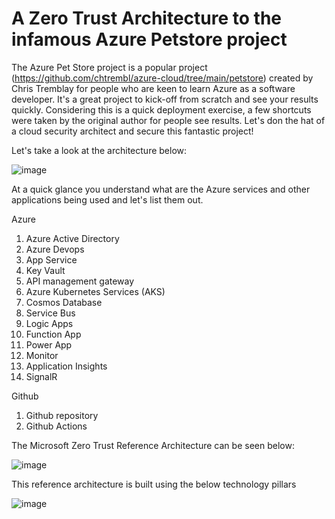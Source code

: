 # A Zero Trust Architecture to the infamous Azure Petstore project

The Azure Pet Store project is a popular project (https://github.com/chtrembl/azure-cloud/tree/main/petstore) created by Chris Tremblay for people who are keen to learn Azure as a software developer. It's a great project to kick-off from scratch and see your results quickly. Considering this is a quick deployment exercise, a few shortcuts were taken by the original author for people see results. Let's don the hat of a cloud security architect and secure this fantastic project!

Let's take a look at the architecture below:

![image](https://github.com/sunilmuthyalapro/secure-azure-petstore/assets/138375291/6abd5395-0f21-429d-bb3e-09c4cadc5153)

At a quick glance you understand what are the Azure services and other applications being used and let's list them out.


Azure

1. Azure Active Directory
2. Azure Devops
3. App Service
4. Key Vault
5. API management gateway
6. Azure Kubernetes Services (AKS)
7. Cosmos Database
8. Service Bus
9. Logic Apps
10. Function App
11. Power App
12. Monitor
13. Application Insights
14. SignalR

Github

1. Github repository
2. Github Actions

The Microsoft Zero Trust Reference Architecture can be seen below:

![image](https://github.com/sunilmuthyalapro/secure-azure-petstore/assets/138375291/0e5f4664-d194-4eed-9a52-b0b9e06a142a)


This reference architecture is built using the below technology pillars

![image](https://github.com/sunilmuthyalapro/secure-azure-petstore/assets/138375291/7dc90b0e-69bf-4a4f-a420-8771638589bc)
